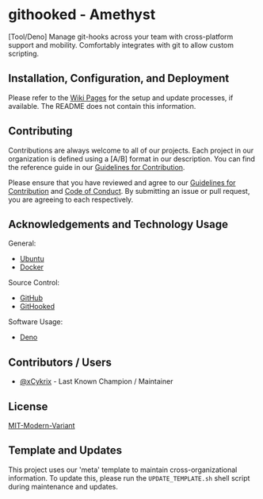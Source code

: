 # githooked - Amethyst

[Tool/Deno] Manage git-hooks across your team with cross-platform support and mobility. Comfortably integrates with git to allow custom scripting.

## Installation, Configuration, and Deployment

Please refer to the [Wiki Pages](./wiki) for the setup and update processes, if available. The README does not contain this information.

## Contributing

Contributions are always welcome to all of our projects. Each project in our organization is defined using a [A/B] format in our description. You can find the reference guide in our
[Guidelines for Contribution](https://github.com/amethyst-studio/.github/blob/main/.github/CONTRIBUTING.md).

Please ensure that you have reviewed and agree to our [Guidelines for Contribution](https://github.com/amethyst-studio/.github/blob/main/.github/CONTRIBUTING.md) and
[Code of Conduct](https://github.com/amethyst-studio/.github/blob/main/.github/CODE_OF_CONDUCT.md). By submitting an issue or pull request, you are agreeing to each respectively.

## Acknowledgements and Technology Usage

General:

- [Ubuntu](https://ubuntu.com/)
- [Docker](https://docs.docker.com/)

Source Control:

- [GitHub](https://github.com/)
- [GitHooked](https://codeberg.org/Amethyst/githooked)

Software Usage:

- [Deno](https://deno.land/)

## Contributors / Users

- [@xCykrix](https://github.com/xCykrix) - Last Known Champion / Maintainer

## License

[MIT-Modern-Variant](https://spdx.org/licenses/MIT-Modern-Variant.html)

## Template and Updates

This project uses our 'meta' template to maintain cross-organizational information. To update this, please run the `UPDATE_TEMPLATE.sh` shell script during maintenance and updates.
